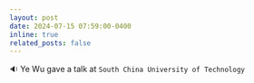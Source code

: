 ```yaml
---
layout: post
date: 2024-07-15 07:59:00-0400 
inline: true
related_posts: false
---
```


 :sound: Ye Wu gave a talk at `South China University of Technology`           
